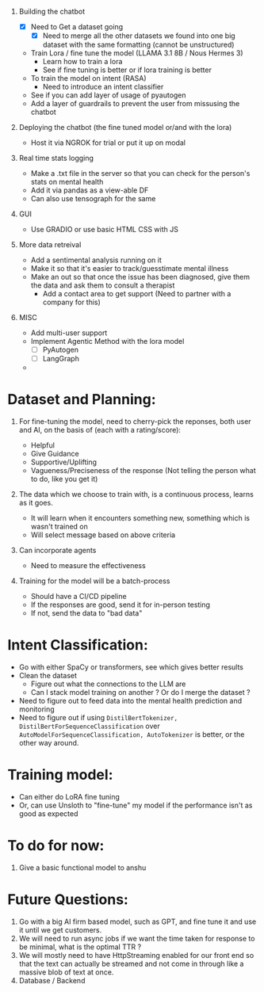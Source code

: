1. Building the chatbot
    - [x] Need to Get a dataset going
      - [x] Need to merge all the other datasets we found into one big dataset with the same formatting (cannot be unstructured)
    - Train Lora / fine tune the model (LLAMA 3.1 8B / Nous Hermes 3)
        - Learn how to train a lora
        - See if fine tuning is better or if lora training is better
    - To train the model on intent (RASA)
        - Need to introduce an intent classifier
    - See if you can add layer of usage of pyautogen
    - Add a layer of guardrails to prevent the user from missusing the chatbot

2. Deploying the chatbot (the fine tuned model or/and with the lora)
    - Host it via NGROK for trial or put it up on modal 

3. Real time stats logging
    - Make a .txt file in the server so that you can check for the person's stats on mental health
    - Add it via pandas as a view-able DF
    - Can also use tensograph for the same

4. GUI
    - Use GRADIO or use basic HTML CSS with JS

5. More data retreival
    - Add a sentimental analysis running on it
    - Make it so that it's easier to track/guesstimate mental illness
    - Make an out so that once the issue has been diagnosed, give them the data and ask them to consult a therapist
      - Add a contact area to get support (Need to partner with a company for this)

7. MISC
    - Add multi-user support
    - Implement Agentic Method with the lora model
        - [ ] PyAutogen
        - [ ] LangGraph
    - 

# Dataset and Planning:
1. For fine-tuning the model, need to cherry-pick the reponses, both user and AI, on the basis of (each with a rating/score):
    - Helpful
    - Give Guidance
    - Supportive/Uplifting
    - Vagueness/Preciseness of the response (Not telling the person what to do, like you get it)

2. The data which we choose to train with, is a continuous process, learns as it goes.
    - It will learn when it encounters something new, something which is wasn't trained on
    - Will select message based on above criteria

3. Can incorporate agents
    - Need to measure the effectiveness

4. Training for the model will be a batch-process
    - Should have a CI/CD pipeline
    - If the responses are good, send it for in-person testing
    - If not, send the data to "bad data"

# Intent Classification:
- Go with either SpaCy or transformers, see which gives better results
- Clean the dataset
    - Figure out what the connections to the LLM are
    - Can I stack model training on another ? Or do I merge the dataset ?
- Need to figure out to feed data into the mental health prediction and monitoring
- Need to figure out if using `DistilBertTokenizer, DistilBertForSequenceClassification` over `AutoModelForSequenceClassification, AutoTokenizer` is better, or the other way around.

# Training model:
- Can either do LoRA fine tuning
- Or, can use Unsloth to "fine-tune" my model if the performance isn't as good as expected

# To do for now:
1. Give a basic functional model to anshu

# Future Questions:
1. Go with a big AI firm based model, such as GPT, and fine tune it and use it until we get customers.
2. We will need to run async jobs if we want the time taken for response to be minimal, what is the optimal TTR ?
3. We will mostly need to have HttpStreaming enabled for our front end so that the text can actually be streamed and not come in through like a massive blob of text at once.
4. Database / Backend